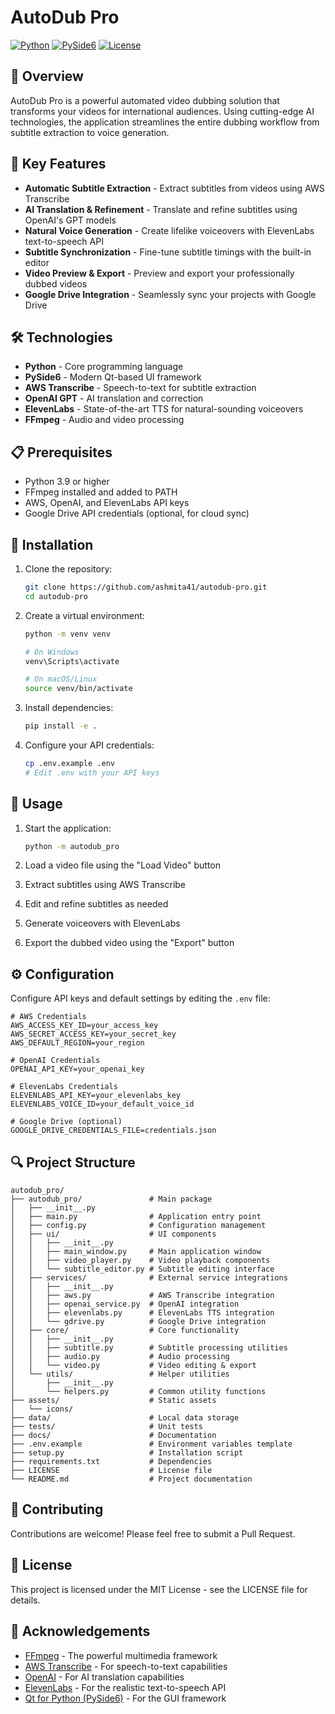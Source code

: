 # AutoDub Pro

[![Python](https://img.shields.io/badge/Python-3.9%2B-blue)](https://www.python.org/)
[![PySide6](https://img.shields.io/badge/PySide6-6.9%2B-green)](https://doc.qt.io/qtforpython-6/)
[![License](https://img.shields.io/badge/License-MIT-yellow)](LICENSE)

## 📌 Overview

AutoDub Pro is a powerful automated video dubbing solution that transforms your videos for international audiences. Using cutting-edge AI technologies, the application streamlines the entire dubbing workflow from subtitle extraction to voice generation.

## 🚀 Key Features

- **Automatic Subtitle Extraction** - Extract subtitles from videos using AWS Transcribe
- **AI Translation & Refinement** - Translate and refine subtitles using OpenAI's GPT models
- **Natural Voice Generation** - Create lifelike voiceovers with ElevenLabs text-to-speech API
- **Subtitle Synchronization** - Fine-tune subtitle timings with the built-in editor
- **Video Preview & Export** - Preview and export your professionally dubbed videos
- **Google Drive Integration** - Seamlessly sync your projects with Google Drive

## 🛠️ Technologies

- **Python** - Core programming language
- **PySide6** - Modern Qt-based UI framework
- **AWS Transcribe** - Speech-to-text for subtitle extraction
- **OpenAI GPT** - AI translation and correction 
- **ElevenLabs** - State-of-the-art TTS for natural-sounding voiceovers
- **FFmpeg** - Audio and video processing

## 📋 Prerequisites

- Python 3.9 or higher
- FFmpeg installed and added to PATH
- AWS, OpenAI, and ElevenLabs API keys
- Google Drive API credentials (optional, for cloud sync)

## 🔧 Installation

1. Clone the repository:
   ```bash
   git clone https://github.com/ashmita41/autodub-pro.git
   cd autodub-pro
   ```

2. Create a virtual environment:
   ```bash
   python -m venv venv
   
   # On Windows
   venv\Scripts\activate
   
   # On macOS/Linux
   source venv/bin/activate
   ```

3. Install dependencies:
   ```bash
   pip install -e .
   ```

4. Configure your API credentials:
   ```bash
   cp .env.example .env
   # Edit .env with your API keys
   ```

## 🚀 Usage

1. Start the application:
   ```bash
   python -m autodub_pro
   ```

2. Load a video file using the "Load Video" button

3. Extract subtitles using AWS Transcribe

4. Edit and refine subtitles as needed

5. Generate voiceovers with ElevenLabs

6. Export the dubbed video using the "Export" button

## ⚙️ Configuration

Configure API keys and default settings by editing the `.env` file:

```
# AWS Credentials
AWS_ACCESS_KEY_ID=your_access_key
AWS_SECRET_ACCESS_KEY=your_secret_key
AWS_DEFAULT_REGION=your_region

# OpenAI Credentials
OPENAI_API_KEY=your_openai_key

# ElevenLabs Credentials
ELEVENLABS_API_KEY=your_elevenlabs_key
ELEVENLABS_VOICE_ID=your_default_voice_id

# Google Drive (optional)
GOOGLE_DRIVE_CREDENTIALS_FILE=credentials.json
```

## 🔍 Project Structure

```
autodub_pro/
├── autodub_pro/               # Main package
│   ├── __init__.py
│   ├── main.py                # Application entry point
│   ├── config.py              # Configuration management
│   ├── ui/                    # UI components
│   │   ├── __init__.py
│   │   ├── main_window.py     # Main application window
│   │   ├── video_player.py    # Video playback components
│   │   └── subtitle_editor.py # Subtitle editing interface
│   ├── services/              # External service integrations
│   │   ├── __init__.py
│   │   ├── aws.py             # AWS Transcribe integration
│   │   ├── openai_service.py  # OpenAI integration
│   │   ├── elevenlabs.py      # ElevenLabs TTS integration
│   │   └── gdrive.py          # Google Drive integration
│   ├── core/                  # Core functionality
│   │   ├── __init__.py
│   │   ├── subtitle.py        # Subtitle processing utilities
│   │   ├── audio.py           # Audio processing 
│   │   └── video.py           # Video editing & export
│   └── utils/                 # Helper utilities
│       ├── __init__.py
│       └── helpers.py         # Common utility functions
├── assets/                    # Static assets
│   └── icons/
├── data/                      # Local data storage
├── tests/                     # Unit tests
├── docs/                      # Documentation
├── .env.example               # Environment variables template
├── setup.py                   # Installation script
├── requirements.txt           # Dependencies
├── LICENSE                    # License file
└── README.md                  # Project documentation
```

## 🤝 Contributing

Contributions are welcome! Please feel free to submit a Pull Request.

## 📄 License

This project is licensed under the MIT License - see the LICENSE file for details.

## 🙏 Acknowledgements

- [FFmpeg](https://ffmpeg.org/) - The powerful multimedia framework
- [AWS Transcribe](https://aws.amazon.com/transcribe/) - For speech-to-text capabilities
- [OpenAI](https://openai.com/) - For AI translation capabilities
- [ElevenLabs](https://elevenlabs.io/) - For the realistic text-to-speech API
- [Qt for Python (PySide6)](https://www.qt.io/qt-for-python) - For the GUI framework

